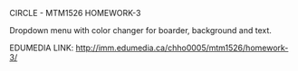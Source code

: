 CIRCLE - MTM1526 HOMEWORK-3

Dropdown menu with color changer for boarder, background and text.

EDUMEDIA LINK: http://imm.edumedia.ca/chho0005/mtm1526/homework-3/